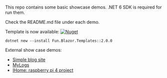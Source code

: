 This repo contains some basic showcase demos. .NET 6 SDK is required for run them.

Check the README.md file under each demo.

Template is now available: [![Nuget](https://img.shields.io/nuget/v/Fun.Blazor.Templates)](https://www.nuget.org/packages/Fun.Blazor.Templates)

```shell
dotnet new --install Fun.Blazor.Templates::2.0.0
```

External show case demos:

- [Simple blog site](https://github.com/slaveOftime/Slaveoftime.Site)
- [MyLogs](https://github.com/slaveOftime/MyLogs)
- [IHome: raspberry pi 4 project](https://github.com/slaveOftime/IHome)
